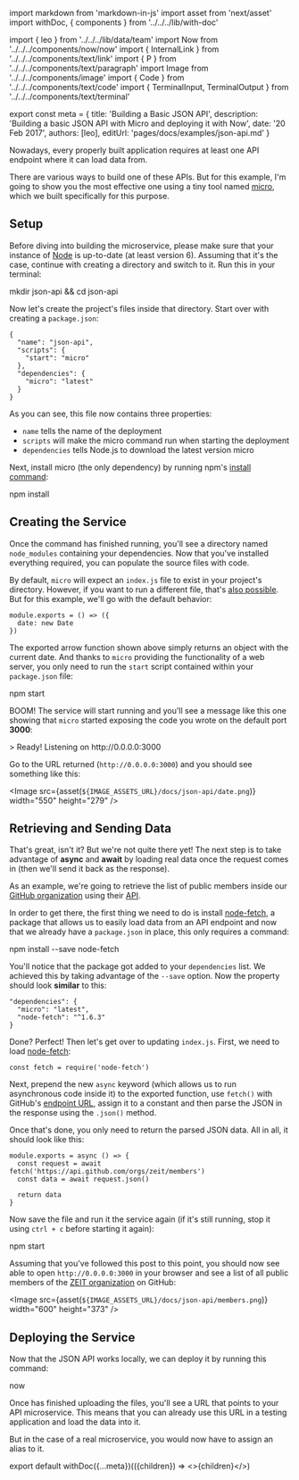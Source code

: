 import markdown from 'markdown-in-js'
import asset from 'next/asset'
import withDoc, { components } from '../../../lib/with-doc'

import { leo } from '../../../lib/data/team'
import Now from '../../../components/now/now'
import { InternalLink } from '../../../components/text/link'
import { P } from '../../../components/text/paragraph'
import Image from '../../../components/image'
import { Code } from '../../../components/text/code'
import {
  TerminalInput,
  TerminalOutput
} from '../../../components/text/terminal'

export const meta = {
  title: 'Building a Basic JSON API',
  description: 'Building a basic JSON API with Micro and deploying it with Now',
  date: '20 Feb 2017',
  authors: [leo],
  editUrl: 'pages/docs/examples/json-api.md'
}

Nowadays, every properly built application requires at least one API endpoint where it can load data from.

There are various ways to build one of these APIs. But for this example, I'm going to show you the most effective one using a tiny tool named [micro](https://github.com/zeit/micro), which we built specifically for this purpose.

## Setup

Before diving into building the microservice, please make sure that your instance of [Node](https://nodejs.org/) is up-to-date (at least version 6). Assuming that it's the case, continue with creating a directory and switch to it. Run this in your terminal:

<TerminalInput>mkdir json-api && cd json-api</TerminalInput>

Now let's create the project's files inside that directory. Start over with creating a `package.json`:

```
{
  "name": "json-api",
  "scripts": {
    "start": "micro"
  },
  "dependencies": {
    "micro": "latest"
  }
}
```

As you can see, this file now contains three properties:

* `name` tells <Now color="#000" /> the name of the deployment
* `scripts` will make the micro command run when starting the deployment
* `dependencies` tells Node.js to download the latest version micro

Next, install micro (the only dependency) by running npm's [install command](https://docs.npmjs.com/cli/install):

<TerminalInput>npm install</TerminalInput>

## Creating the Service

Once the command has finished running, you'll see a directory named `node_modules` containing your dependencies. Now that you've installed everything required, you can populate the source files with code.

By default, `micro` will expect an `index.js` file to exist in your project's directory. However, if you want to run a different file, that's [also possible](https://github.com/zeit/micro#example). But for this example, we'll go with the default behavior:

```
module.exports = () => ({
  date: new Date
})
```

The exported arrow function shown above simply returns an object with the current date. And thanks to `micro` providing the functionality of a web server, you only need to run the `start` script contained within your `package.json` file:

<TerminalInput>npm start</TerminalInput>

BOOM! The service will start running and you'll see a message like this one showing that `micro` started exposing the code you wrote on the default port **3000**:

<TerminalOutput>
  &gt; Ready! Listening on <P.B>http://0.0.0.0:3000</P.B>
</TerminalOutput>

Go to the URL returned (`http://0.0.0.0:3000`) and you should see something like this:

<Image
  src={asset(`${IMAGE_ASSETS_URL}/docs/json-api/date.png`)}
  width="550"
  height="279"
/>

## Retrieving and Sending Data

That's great, isn't it? But we're not quite there yet! The next step is to take advantage of **async** and **await** by loading real data once the request comes in (then we'll send it back as the response).

As an example, we're going to retrieve the list of public members inside our [GitHub organization](https://github.com/zeit) using their [API](https://developer.github.com/v3/orgs/members/).

In order to get there, the first thing we need to do is install [node-fetch](https://github.com/bitinn/node-fetch), a package that allows us to easily load data from an API endpoint and now that we already have a `package.json` in place, this only requires a command:

<TerminalInput>npm install --save node-fetch</TerminalInput>

You'll notice that the package got added to your `dependencies` list. We achieved this by taking advantage of the `--save` option. Now the property should look **similar** to this:

```
"dependencies": {
  "micro": "latest",
  "node-fetch": "^1.6.3"
}
```

Done? Perfect! Then let's get over to updating `index.js`. First, we need to load [node-fetch](https://github.com/bitinn/node-fetch):

```
const fetch = require('node-fetch')
```

Next, prepend the new `async` keyword (which allows us to run asynchronous code inside it) to the exported function, use `fetch()` with GitHub's [endpoint URL](https://api.github.com/orgs/zeit/members), assign it to a constant and then parse the JSON in the response using the `.json()` method.

Once that's done, you only need to return the parsed JSON data. All in all, it should look like this:

```
module.exports = async () => {
  const request = await fetch('https://api.github.com/orgs/zeit/members')
  const data = await request.json()

  return data
}
```

Now save the file and run it the service again (if it's still running, stop it using `ctrl + c` before starting it again):

<TerminalInput>npm start</TerminalInput>

Assuming that you've followed this post to this point, you should now see able to open `http://0.0.0.0:3000` in your browser and see a list of all public members of the [ZEIT organization](https://github.com/zeit) on GitHub:

<Image
  src={asset(`${IMAGE_ASSETS_URL}/docs/json-api/members.png`)}
  width="600"
  height="373"
/>

## Deploying the Service

Now that the JSON API works locally, we can deploy it by running this command:

<TerminalInput>now</TerminalInput>

Once <Now color="#000" /> has finished uploading the files, you'll see a URL that points to your API microservice. This means that you can already use this URL in a testing application and load the data into it.

But in the case of a real microservice, you would now have to <InternalLink href="/docs/features/aliases">assign an alias</InternalLink> to it.

export default withDoc({...meta})(({children}) => <>{children}</>)

